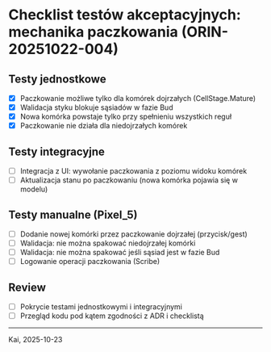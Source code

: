# Checklist testów akceptacyjnych: mechanika paczkowania (ORIN-20251022-004)

## Testy jednostkowe
- [x] Paczkowanie możliwe tylko dla komórek dojrzałych (CellStage.Mature)
- [x] Walidacja styku blokuje sąsiadów w fazie Bud
- [x] Nowa komórka powstaje tylko przy spełnieniu wszystkich reguł
- [x] Paczkowanie nie działa dla niedojrzałych komórek

## Testy integracyjne
- [ ] Integracja z UI: wywołanie paczkowania z poziomu widoku komórek
- [ ] Aktualizacja stanu po paczkowaniu (nowa komórka pojawia się w modelu)

## Testy manualne (Pixel_5)
- [ ] Dodanie nowej komórki przez paczkowanie dojrzałej (przycisk/gest)
- [ ] Walidacja: nie można spakować niedojrzałej komórki
- [ ] Walidacja: nie można spakować jeśli sąsiad jest w fazie Bud
- [ ] Logowanie operacji paczkowania (Scribe)

## Review
- [ ] Pokrycie testami jednostkowymi i integracyjnymi
- [ ] Przegląd kodu pod kątem zgodności z ADR i checklistą

---
Kai, 2025-10-23
